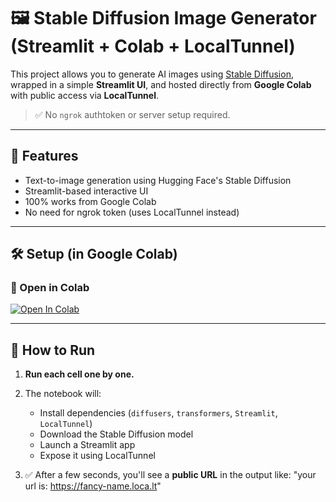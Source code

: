 # 🖼️ Stable Diffusion Image Generator (Streamlit + Colab + LocalTunnel)

This project allows you to generate AI images using [Stable Diffusion](https://huggingface.co/CompVis/stable-diffusion-v1-4), wrapped in a simple **Streamlit UI**, and hosted directly from **Google Colab** with public access via **LocalTunnel**.

> ✅ No `ngrok` authtoken or server setup required.

---

## 📌 Features

- Text-to-image generation using Hugging Face's Stable Diffusion
- Streamlit-based interactive UI
- 100% works from Google Colab
- No need for ngrok token (uses LocalTunnel instead)

---

## 🛠️ Setup (in Google Colab)

### 🔗 Open in Colab
[![Open In Colab](https://colab.research.google.com/assets/colab-badge.svg)](https://colab.research.google.com/github/YOUR_USERNAME/YOUR_REPO_NAME/blob/main/app.ipynb)

---

## 🧪 How to Run

1. **Run each cell one by one.**

2. The notebook will:
    - Install dependencies (`diffusers`, `transformers`, `Streamlit`, `LocalTunnel`)
    - Download the Stable Diffusion model
    - Launch a Streamlit app
    - Expose it using LocalTunnel

3. ✅ After a few seconds, you'll see a **public URL** in the output like:
"your url is: https://fancy-name.loca.lt"
